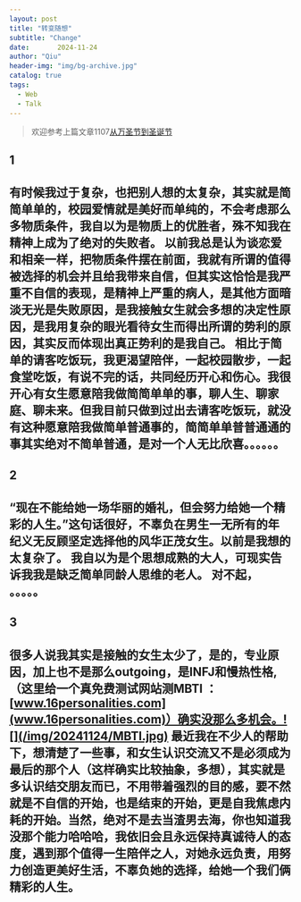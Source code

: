 ```yaml
---
layout: post
title: "转变随想"
subtitle: "Change"
date:       2024-11-24 
author: "Qiu"
header-img: "img/bg-archive.jpg"
catalog: true
tags:
  - Web
  - Talk
---
```


> 欢迎参考上篇文章1107[从万圣节到圣诞节](https://blog.057111.xyz/2024/11/07/Christmas/)

## 1
有时候我过于复杂，也把别人想的太复杂，其实就是简简单单的，校园爱情就是美好而单纯的，不会考虑那么多物质条件，我自以为是物质上的优胜者，殊不知我在精神上成为了绝对的失败者。
以前我总是认为谈恋爱和相亲一样，把物质条件摆在前面，我就有所谓的值得被选择的机会并且给我带来自信，但其实这恰恰是我严重不自信的表现，是精神上严重的病人，是其他方面暗淡无光是失败原因，是我接触女生就会多想的决定性原因，是我用复杂的眼光看待女生而得出所谓的势利的原因，其实反而体现出真正势利的是我自己。
相比于简单的请客吃饭玩，我更渴望陪伴，一起校园散步，一起食堂吃饭，有说不完的话，共同经历开心和伤心。我很开心有女生愿意陪我做简简单单的事，聊人生、聊家庭、聊未来。但我目前只做到过出去请客吃饭玩，就没有这种愿意陪我做简单普通事的，简简单单普普通通的事其实绝对不简单普通，是对一个人无比欣喜。。。。。。
----------------------------------------------------------
## 2
“现在不能给她一场华丽的婚礼，但会努力给她一个精彩的人生。”这句话很好，不辜负在男生一无所有的年纪义无反顾坚定选择他的风华正茂女生。以前是我想的太复杂了。
我自以为是个思想成熟的大人，可现实告诉我我是缺乏简单同龄人思维的老人。
对不起，    。。。。。
-----------------------------------------------------
## 3
很多人说我其实是接触的女生太少了，是的，专业原因，加上也不是那么outgoing，是INFJ和慢热性格,（这里给一个真免费测试网站测MBTI ：  [www.16personalities.com](www.16personalities.com)）确实没那么多机会。![](/img/20241124/MBTI.jpg)
最近我在不少人的帮助下，想清楚了一些事，和女生认识交流又不是必须成为最后的那个人（这样确实比较抽象，多想），其实就是多认识结交朋友而已，不用带着强烈的目的感，要不然就是不自信的开始，也是结束的开始，更是自我焦虑内耗的开始。当然，绝对不是去当渣男去海，你也知道我没那个能力哈哈哈，我依旧会且永远保持真诚待人的态度，遇到那个值得一生陪伴之人，对她永远负责，用努力创造更美好生活，不辜负她的选择，给她一个我们俩精彩的人生。
---------------------------------------------------------------------


